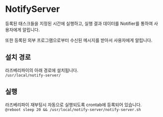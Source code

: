 # NotifyServer

등록된 태스크들을 지정된 시간에 실행하고, 실행 결과 데이터를 Notifier를 통하여 사용자에게 알립니다.

또한 등록된 외부 프로그램으로부터 수신된 메시지를 받아서 사용자에게 알립니다.

## 설치 경로
라즈베리파이의 아래 경로에 설치됩니다.   
`/usr/local/notify-server/`

## 실행
라즈베리파이 재부팅시 자동으로 실행되도록 crontab에 등록되어 있습니다.   
`@reboot sleep 20 && /usr/local/notify-server/notify-server.sh`
